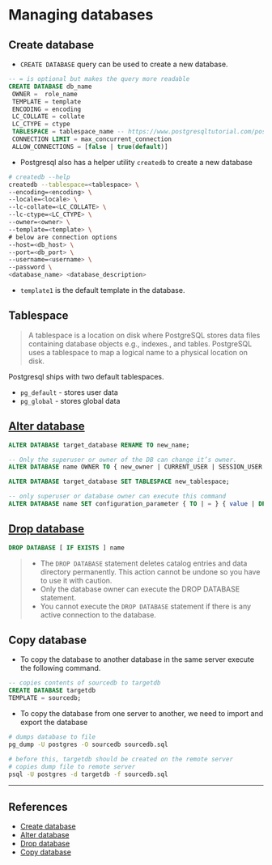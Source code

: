 # Managing databases

## Create database

* `CREATE DATABASE` query can be used to create a new database.

```Sql
-- = is optional but makes the query more readable
CREATE DATABASE db_name
 OWNER =  role_name
 TEMPLATE = template
 ENCODING = encoding
 LC_COLLATE = collate
 LC_CTYPE = ctype
 TABLESPACE = tablespace_name -- https://www.postgresqltutorial.com/postgresql-create-tablespace/
 CONNECTION LIMIT = max_concurrent_connection
 ALLOW_CONNECTIONS = [false | true(default)]
```

* Postgresql also has a helper utility `createdb` to create a new database

```Bash
# createdb --help
createdb --tablespace=<tablespace> \
--encoding=<encoding> \
--locale=<locale> \
--lc-collate=<LC_COLLATE> \
--lc-ctype=<LC_CTYPE> \
--owner=<owner> \
--template=<template> \
# below are connection options
--host=<db_host> \
--port=<db_port> \
--username=<username> \
--password \
<database_name> <database_description>
```

* `template1` is the default template in the database.

## Tablespace

> A tablespace is a location on disk where PostgreSQL stores data files containing database objects e.g., indexes., and tables.  PostgreSQL uses a tablespace to map a logical name to a physical location on disk.

Postgresql ships with two default tablespaces.

* `pg_default` - stores user data
* `pg_global` - stores global data

## [Alter database](https://www.postgresql.org/docs/12/sql-alterdatabase.html)

```Sql
ALTER DATABASE target_database RENAME TO new_name;

-- Only the superuser or owner of the DB can change it’s owner.
ALTER DATABASE name OWNER TO { new_owner | CURRENT_USER | SESSION_USER };

ALTER DATABASE target_database SET TABLESPACE new_tablespace;

-- only superuser or database owner can execute this command
ALTER DATABASE name SET configuration_parameter { TO | = } { value | DEFAULT};
```

## [Drop database](https://www.postgresql.org/docs/12/sql-dropdatabase.html)

```Sql
DROP DATABASE [ IF EXISTS ] name
```

> * The `DROP DATABASE` statement deletes catalog entries and data directory permanently. This action cannot be undone so you have to use it with caution.
> * Only the database owner can execute the DROP DATABASE statement.
> * You cannot execute the `DROP DATABASE` statement if there is any active connection to the database.

## Copy database

* To copy the database to another database in the same server execute the following command.

```Sql
-- copies contents of sourcedb to targetdb
CREATE DATABASE targetdb
TEMPLATE = sourcedb;
```

* To copy the database from one server to another, we need to import and export the database

```Bash
# dumps database to file
pg_dump -U postgres -O sourcedb sourcedb.sql

# before this, targetdb should be created on the remote server
# copies dump file to remote server
psql -U postgres -d targetdb -f sourcedb.sql
```

---

## References

* [Create database](https://www.postgresqltutorial.com/postgresql-create-database/)
* [Alter database](https://www.postgresqltutorial.com/postgresql-alter-database/)
* [Drop database](https://www.postgresqltutorial.com/postgresql-drop-database/)
* [Copy database](https://www.postgresqltutorial.com/postgresql-copy-database/)
